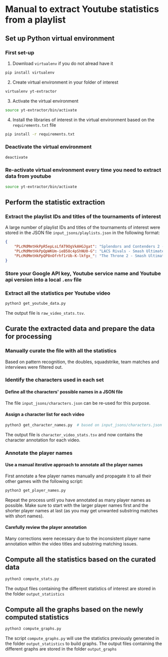 # Manual to extract Youtube statistics from a playlist

## Set up Python virtual environment

### First set-up

1. Download `virtualenv` if you do not alread have it
```bash
pip install virtualenv
```
2. Create virtual environment in your folder of interest
```bash
virtualenv yt-extractor
```
3. Activate the virtual environment
```bash
source yt-extractor/bin/activate
```
4. Install the libraries of interest in the virtual environment based on the `requirements.txt` file
```bash
pip install -r requirements.txt
```

### Deactivate the virtual environment
```bash
deactivate
```

### Re-activate virtual environment every time you need to extract data from youtube
```bash
source yt-extractor/bin/activate
```

## Perform the statistic extraction

### Extract the playlist IDs and titles of the tournaments of interest
A large number of playlist IDs and titles of the tournaments of interest were stored in the JSON file `input_jsons/playlists.json` 
in the following format:
```json
{
    "PLcMdMmtHkPpR5epLsLfAT9OgVkAHGJgat": "Splendors and Contenders 2 - Smash Ultimate",
    "PLcMdMmtHkPpQpWKUm-ieB58c4pShNU0-G": "LACS Rivals - Smash Ultimate",
    "PLcMdMmtHkPpQP8nOfrhf1rUb-K-lkfgx_": "The Throne 2 - Smash Ultimate"
}
```

### Store your Google API key, Youtube service name and Youtube api version into a local `.env` file

### Extract all the statistics per Youtube video
```bash
python3 get_youtube_data.py
```
The output file is `raw_video_stats.tsv`.


## Curate the extracted data and prepare the data for processing

### Manually curate the file with all the statistics
Based on pattern recognition, the doubles, squadstrike, team matches and interviews were filtered out.

### Identify the characters used in each set

#### Define all the characters' possible names in a JSON file
The file `input_jsons/characters.json` can be re-used for this purpose.

#### Assign a character list for each video
```bash
python3 get_character_names.py  # based on input_jsons/characters.json
```
The output file is `character_video_stats.tsv` and now contains the character annotation for each video.

### Annotate the player names

#### Use a manual iterative approach to annotate all the player names
First annotate a few player names manually and propagate it to all their other games with the following script:
```bash
python3 get_player_names.py
```
Repeat the process until you have annotated as many player names as possible. Make sure to start with the larger player 
names first and the shorter player names at last (as you may get unwanted substring matches with short names).

#### Carefully review the player annotation
Many corrections were necessary due to the inconsistent player name annotation within the video titles and substring 
matching issues.


## Compute all the statistics based on the curated data
```bash
python3 compute_stats.py
```
The output files containing the different statistics of interest are stored in the folder `output_statistics`


## Compute all the graphs based on the newly computed statistics
```bash
python3 compute_graphs.py
```
The script `compute_graphs.py` will use the statistics previously generated in the folder `output_statistics` to build 
graphs. The output files containing the different graphs are stored in the folder `output_graphs`
